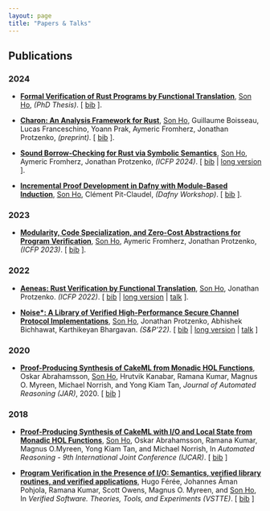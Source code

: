 ```yaml
---
layout: page
title: "Papers & Talks"
---
```


## Publications

### 2024
* <a name="ho2024thesis"></a>
  [**Formal Verification of Rust Programs by Functional Translation**](papers/thesis-manuscript.pdf),
  <ins>Son Ho</ins>, *(PhD Thesis)*.
  \[ [bib](papers_bib.html#ho2024thesis) \].

* <a name="ho2024charon"></a>
  [**Charon: An Analysis Framework for Rust**](https://arxiv.org/abs/2410.18042),
  <ins>Son Ho</ins>, Guillaume Boisseau, Lucas Franceschino, Yoann Prak, Aymeric Fromherz, Jonathan Protzenko, *(preprint)*.
  \[ [bib](papers_bib.html#ho2024charon) \].

* <a name="ho2024rust"></a>
  [**Sound Borrow-Checking for Rust via Symbolic Semantics**](https://dl.acm.org/doi/abs/10.1145/3674640),
  <ins>Son Ho</ins>, Aymeric Fromherz, Jonathan Protzenko, *(ICFP 2024)*.
  \[ [bib](papers_bib.html#ho2024rust) | [long version](https://arxiv.org/abs/2404.02680) \].


* [**Incremental Proof Development in Dafny with Module-Based Induction**](https://arxiv.org/abs/2401.16233),
  <ins>Son Ho</ins>, Clément Pit-Claudel, *(Dafny Workshop)*.
  \[ [bib](papers_bib.html#ho2024dafny) \].

### 2023

* [**Modularity, Code Specialization, and Zero-Cost Abstractions for Program
  Verification**](https://dl.acm.org/doi/10.1145/3607844),
  <ins>Son Ho</ins>, Aymeric Fromherz, Jonathan Protzenko, *(ICFP 2023)*.
  \[ [bib](papers_bib.html#ho2023modularity) \].

### 2022

* <a name="ho2022aeneas"></a>
  [**Aeneas: Rust Verification by Functional Translation**](https://dl.acm.org/doi/10.1145/3547647),
  <ins>Son Ho</ins>, Jonathan Protzenko. *(ICFP 2022)*.
  \[ [bib](papers_bib.html#ho2022aeneas) | [long version](https://arxiv.org/abs/2206.07185) | [talk](https://www.youtube.com/watch?v=2sILtqcZqqg) \].

* [**Noise\*: A Library of Verified High-Performance Secure Channel Protocol Implementations**](https://eprint.iacr.org/2022/607.pdf),
  <ins>Son Ho</ins>, Jonathan Protzenko, Abhishek Bichhawat, Karthikeyan
  Bhargavan. *(S&P’22)*.
  \[ [bib](papers_bib.html#ho2022noise) | [long version](https://eprint.iacr.org/2022/607.pdf) | [talk](https://www.youtube.com/watch?v=01Fz58A89Xs) \]

### 2020

* [**Proof-Producing Synthesis of CakeML from Monadic HOL Functions**](https://rdcu.be/b4FrU),
  Oskar Abrahamsson, <ins>Son Ho</ins>, Hrutvik Kanabar, Ramana Kumar, Magnus O. Myreen, Michael Norrish, and Yong Kiam Tan,
  *Journal of Automated Reasoning (JAR)*, 2020.
  \[ [bib](papers_bib.html#abrahamsson2020cakeml) \]

### 2018

* [**Proof-Producing Synthesis of CakeML with I/O and Local State from Monadic HOL Functions**](https://cakeml.org/ijcar18.pdf),
  <ins>Son Ho</ins>, Oskar Abrahamsson, Ramana Kumar, Magnus O.Myreen, Yong Kiam Tan, and Michael Norrish,
  In *Automated Reasoning - 9th International Joint Conference (IJCAR)*.
  \[ [bib](papers_bib.html#ho2018cakeml) \]


* [**Program Verification in the Presence of I/O: Semantics, verified library routines, and verified applications**](https://cakeml.org/vstte18.pdf),
  Hugo Férée, Johannes Åman Pohjola, Ramana Kumar, Scott Owens, Magnus O. Myreen, and <ins>Son Ho</ins>,
  In *Verified Software. Theories, Tools, and Experiments (VSTTE)*.
  \[ [bib](papers_bib.html#feree2018io) \]

<!-- ## Talks -->

<!-- ### 2023 -->

<!-- * **Aeneas: Rust Verification by Functional Translation**, -->
<!--   I gave variations of this talk at various institutions and workshops, including -->
<!--   different Inria institutes, MSR, the NUS, or the Rust Formal Methods Interest Group. -->
<!--   [PDF](papers/2023-02-08-Aeneas-ProLang.pdf) -->

<!-- ### 2022 -->

<!-- * **Noise\*: A Library of Verified High-Performance Secure Channel Protocol Implementations**, -->
<!--   S&P'22. [teaser](https://www.youtube.com/watch?v=sjksMiK3If8). [PPTX](papers/2022-05-23-noise-star-sp.pptx) -->

<!-- * **Aeneas: Rust Verification by Functional Translation**, -->
<!--   Cambium seminar at Inria Paris. [PDF](http://cambium.inria.fr/seminaires/transparents/20220516.Son.Ho.pdf). -->

<!-- ### 2021  -->
<!-- * **Noise\*: A Library of Verified High-Performance Secure Channel Protocol Implementations**, -->
<!--   I gave variations of this talk at Inria and at MSR. [PDF](http://cambium.inria.fr/seminaires/transparents/20210927.Son.Ho.pdf). -->
  

<!-- ### 2018 -->

<!-- * **Proof-Producing Synthesis of CakeML with I/O and Local State from Monadic HOL Functions**, IJCAR 2018. [PDF](https://easychair.org/smart-slide/slide/vkLp#). -->
